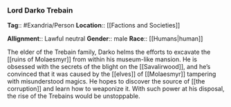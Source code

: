 ### Lord Darko Trebain
**Tag**:: #Exandria/Person
**Location**:: [[Factions and Societies]]

**Allignment**:: Lawful neutral
**Gender**:: male
**Race**:: [[Humans|human]]

The elder of the Trebain family, Darko helms the efforts to excavate the [[ruins of Molaesmyr]] from within his museum-like mansion. He is obsessed with the secrets of the blight on the [[Savalirwood]], and he’s convinced that it was caused by the [[elves]] of [[Molaesmyr]] tampering with misunderstood magics. He hopes to discover the source of [[the corruption]] and learn how to weaponize it. With such power at his disposal, the rise of the Trebains would be unstoppable.